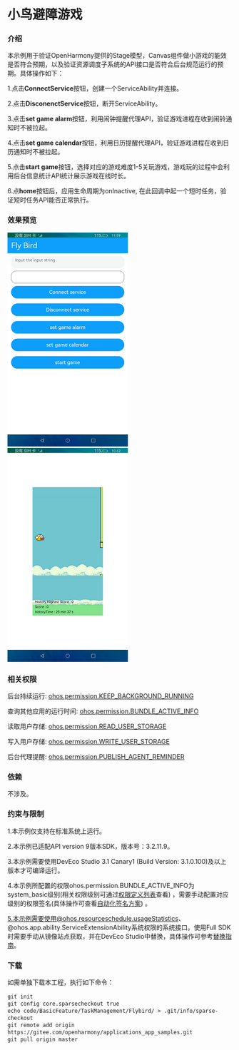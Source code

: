 # 小鸟避障游戏

### 介绍

本示例用于验证OpenHarmony提供的Stage模型，Canvas组件做小游戏的能效是否符合预期，以及验证资源调度子系统的API接口是否符合后台规范运行的预期。具体操作如下：

1.点击**ConnectService**按钮，创建一个ServiceAbility并连接。

2.点击**DisconenctService**按钮，断开ServiceAbility。

3.点击**set game alarm**按钮，利用闹钟提醒代理API，验证游戏进程在收到闹铃通知时不被拉起。

4.点击**set game calendar**按钮，利用日历提醒代理API，验证游戏进程在收到日历通知时不被拉起。

5.点击**start game**按钮，选择对应的游戏难度1-5关玩游戏，游戏玩的过程中会利用后台信息统计API统计展示游戏在线时长。

6.点**home**按钮后，应用生命周期为onInactive, 在此回调中起一个短时任务，验证短时任务API能否正常执行。

### 效果预览

![](screenshot/snapshot1.png) ![](screenshot/snapshot2.png)

### 相关权限

后台持续运行: [ohos.permission.KEEP_BACKGROUND_RUNNING](https://gitee.com/openharmony/docs/blob/master/zh-cn/application-dev/security/permission-list.md)

查询其他应用的运行时间: [ohos.permission.BUNDLE_ACTIVE_INFO](https://gitee.com/openharmony/docs/blob/master/zh-cn/application-dev/security/permission-list.md)

读取用户存储: [ohos.permission.READ_USER_STORAGE](https://gitee.com/openharmony/docs/blob/master/zh-cn/application-dev/security/permission-list.md)

写入用户存储: [ohos.permission.WRITE_USER_STORAGE](https://gitee.com/openharmony/docs/blob/master/zh-cn/application-dev/security/permission-list.md)

后台代理提醒: [ohos.permission.PUBLISH_AGENT_REMINDER](https://gitee.com/openharmony/docs/blob/master/zh-cn/application-dev/security/permission-list.md)

### 依赖

不涉及。

### 约束与限制

1.本示例仅支持在标准系统上运行。

2.本示例已适配API version 9版本SDK，版本号：3.2.11.9。

3.本示例需要使用DevEco Studio 3.1 Canary1 (Build Version: 3.1.0.100)及以上版本才可编译运行。

4.本示例所配置的权限ohos.permission.BUNDLE_ACTIVE_INFO为system_basic级别(相关权限级别可通过[权限定义列表](https://gitee.com/openharmony/docs/blob/master/zh-cn/application-dev/security/permission-list.md)查看) ，需要手动配置对应级别的权限签名(具体操作可查看[自动化签名方案](https://docs.openharmony.cn/pages/v3.2Beta/zh-cn/application-dev/security/hapsigntool-overview.md/)) 。

5.本示例需要使用@ohos.resourceschedule.usageStatistics、@ohos.app.ability.ServiceExtensionAbility系统权限的系统接口。使用Full SDK时需要手动从镜像站点获取，并在DevEco Studio中替换，具体操作可参考[替换指南](https://gitee.com/openharmony/docs/blob/master/zh-cn/application-dev/quick-start/full-sdk-switch-guide.md)。

### 下载

如需单独下载本工程，执行如下命令：
```
git init
git config core.sparsecheckout true
echo code/BasicFeature/TaskManagement/Flybird/ > .git/info/sparse-checkout
git remote add origin https://gitee.com/openharmony/applications_app_samples.git
git pull origin master

```